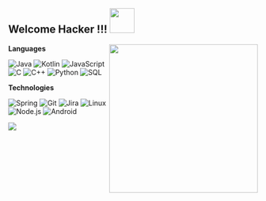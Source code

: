 <h2>Welcome Hacker !!! <img src="https://media.giphy.com/media/Y0uU6oq3hJ1Gu2Er1q/source.gif" width="50"></h2>

<img width="300" align='right' src="https://media.giphy.com/media/hS42TuYYnANLFR9IRQ/giphy.gif">


**Languages**

![Java](https://img.shields.io/badge/-Java-000?style=flat&logo=Java&logoColor=007396)
![Kotlin](https://img.shields.io/badge/-Kotlin-000?style=flat&logo=kotlin)
![JavaScript](https://img.shields.io/badge/-JavaScript-000?style=flat&logo=javascript)
![C](https://img.shields.io/badge/-C-000?style=flat&logo=C)
![C++](https://img.shields.io/badge/-C++-000?style=flat&logo=C%2B%2B&logoColor=00599C)
![Python](https://img.shields.io/badge/-Python-000?style=flat&logo=Python)
![SQL](https://img.shields.io/badge/-SQL-000?style=flat&logo=MySQL)

**Technologies**

![Spring](https://img.shields.io/badge/-Spring-000?style=flat&logo=spring&logoColor=6DB33F)
![Git](https://img.shields.io/badge/-Git-000?style=flat&logo=git&logoColor=F05032)
![Jira](https://img.shields.io/badge/-Jira-000?style=flat&logo=jira-software&logoColor=fff)
![Linux](https://img.shields.io/badge/-Linux-000?style=flat&logo=linux&logoColor=FCC624)
![Node.js](https://img.shields.io/badge/-Node.js-000?style=flat&logo=node.js&logoColor=339933)
![Android](https://img.shields.io/badge/-Android-000?style=flat&logo=android)
 
<img src="https://github-readme-stats.vercel.app/api?username=KostadinAlmishev&show_icons=true&theme=dracula&line_height=32">


<!--
**KostadinAlmishev/KostadinAlmishev** is a ✨ _special_ ✨ repository because its `README.md` (this file) appears on your GitHub profile.

Here are some ideas to get you started:

- 🔭 I’m currently working on ...
- 🌱 I’m currently learning ...
- 👯 I’m looking to collaborate on ...
- 🤔 I’m looking for help with ...
- 💬 Ask me about ...
- 📫 How to reach me: ...
- 😄 Pronouns: ...
- ⚡ Fun fact: ...
-->
